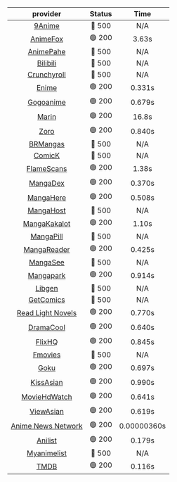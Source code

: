 | **provider** | **Status** | **Time** |
|:--------:|:------:|:----:|
| [9Anime](https://9anime.pl) | 🔴 500 | N/A |
|  [AnimeFox](https://animefox.tv)  | 🟢 200 | 3.63s |
| [AnimePahe](https://animepahe.com) | 🔴 500 | N/A |
| [Bilibili](https://bilibili.tv) | 🔴 500 | N/A |
| [Crunchyroll](https://cronchy.consumet.stream) | 🔴 500 | N/A |
|  [Enime](https://enime.moe)  | 🟢 200 | 0.331s |
|  [Gogoanime](https://gogoanimehd.to)  | 🟢 200 | 0.679s |
|  [Marin](https://marin.moe)  | 🟢 200 | 16.8s |
|  [Zoro](https://aniwatch.to)  | 🟢 200 | 0.840s |
| [BRMangas](https://www.brmangas.net) | 🔴 500 | N/A |
| [ComicK](https://comick.app) | 🔴 500 | N/A |
|  [FlameScans](https://flamescans.org/)  | 🟢 200 | 1.38s |
|  [MangaDex](https://mangadex.org)  | 🟢 200 | 0.370s |
|  [MangaHere](http://www.mangahere.cc)  | 🟢 200 | 0.508s |
| [MangaHost](https://mangahosted.com) | 🔴 500 | N/A |
|  [MangaKakalot](https://mangakakalot.com)  | 🟢 200 | 1.10s |
| [MangaPill](https://mangapill.com) | 🔴 500 | N/A |
|  [MangaReader](https://mangareader.to)  | 🟢 200 | 0.425s |
| [MangaSee](https://mangasee123.com) | 🔴 500 | N/A |
|  [Mangapark](https://v2.mangapark.net)  | 🟢 200 | 0.914s |
| [Libgen](http://libgen) | 🔴 500 | N/A |
| [GetComics](https://getcomics.info/) | 🔴 500 | N/A |
|  [Read Light Novels](https://readlightnovels.net)  | 🟢 200 | 0.770s |
|  [DramaCool](https://dramacool.hr)  | 🟢 200 | 0.640s |
|  [FlixHQ](https://flixhq.to)  | 🟢 200 | 0.845s |
| [Fmovies](https://fmovies.to) | 🔴 500 | N/A |
|  [Goku](https://goku.sx)  | 🟢 200 | 0.697s |
|  [KissAsian](https://kissasian.mx)  | 🟢 200 | 0.990s |
|  [MovieHdWatch](https://movieshd.watch)  | 🟢 200 | 0.641s |
|  [ViewAsian](https://viewasian.co)  | 🟢 200 | 0.619s |
|  [Anime News Network](https://www.animenewsnetwork.com)  | 🟢 200 | 0.00000360s |
|  [Anilist](https://anilist.co)  | 🟢 200 | 0.179s |
| [Myanimelist](https://myanimelist.net/) | 🔴 500 | N/A |
|  [TMDB](https://www.themoviedb.org)  | 🟢 200 | 0.116s |
